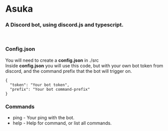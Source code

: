 # Asuka
### A Discord bot, using discord.js and typescript.
&nbsp;
 
### Config.json

You will need to create a **config.json** in ./src  
Inside **config.json** you will use this code, but with your own bot token from discord, and the command prefix that the bot will trigger on.
```
{
  "token": "Your bot token",
  "prefix": "Your bot command-prefix"
}
```

### Commands
- ping - Your ping with the bot.  
- help - Help for command, or list all commands.